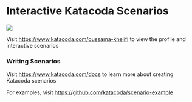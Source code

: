 # Interactive Katacoda Scenarios

[![](http://shields.katacoda.com/katacoda/oussama-khelifi/count.svg)](https://www.katacoda.com/oussama-khelifi "Get your profile on Katacoda.com")

Visit https://www.katacoda.com/oussama-khelifi to view the profile and interactive scenarios

### Writing Scenarios
Visit https://www.katacoda.com/docs to learn more about creating Katacoda scenarios

For examples, visit https://github.com/katacoda/scenario-example
